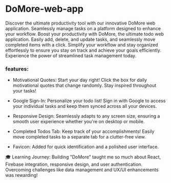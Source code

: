 # DoMore-web-app

Discover the ultimate productivity tool with our innovative DoMore web application. Seamlessly manage tasks on a platform designed to enhance your workflow. Boost your productivity with DoMore, the ultimate todo web application. Easily add, delete, and update tasks, and seamlessly move completed items with a click. Simplify your workflow and stay organized effortlessly to ensure you stay on track and achieve your goals efficiently. Experience the power of streamlined task management today.

### features:

- Motivational Quotes: Start your day right! Click the box for daily motivational quotes that change randomly. Stay inspired throughout your tasks!

- Google Sign-In: Personalize your todo list! Sign in with Google to access your individual tasks and keep them synced across all your devices.

- Responsive Design: Seamlessly adapts to any screen size, ensuring a smooth user experience whether you're on desktop or mobile.

- Completed Todos Tab: Keep track of your accomplishments! Easily move completed tasks to a separate tab for a clutter-free view.

- Favicon: Added for quick identification and a polished user interface.

🎓 Learning Journey: Building "DoMore" taught me so much about React, Firebase integration, responsive design, and user authentication. Overcoming challenges like data management and UX/UI enhancements was rewarding!
